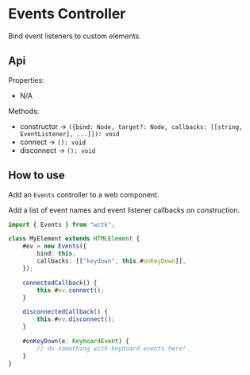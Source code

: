 # Events Controller

Bind event listeners to custom elements.

## Api

Properties:

- N/A

Methods:

- constructor -> `({bind: Node, target?: Node, callbacks: [[string, EventListener], ...]]): void`
- connect -> `(): void`
- disconnect -> `(): void`

## How to use

Add an `Events` controller to a web component.

Add a list of event names and event listener callbacks on construction.

```ts
import { Events } from "wctk";

class MyElement extends HTMLElement {
	#ev = new Events({
		bind: this,
		callbacks: [["keydown", this.#onKeyDown]],
	});

	connectedCallback() {
		this.#ev.connect();
	}

	disconnectedCallback() {
		this.#ev.disconnect();
	}

	#onKeyDown(e: KeyboardEvent) {
		// do something with keyboard events here!
	}
}
```
